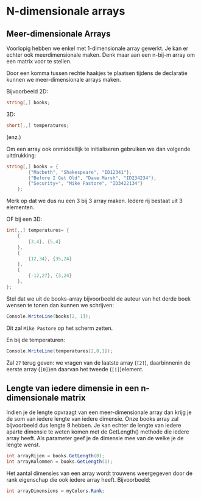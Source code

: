 # N-dimensionale arrays

## Meer-dimensionale Arrays

Voorlopig hebben we enkel met 1-dimensionale array gewerkt. Je kan er echter ook meerdimensionale maken. Denk maar aan een n-bij-m array om een matrix voor te stellen.

Door een komma tussen rechte haakjes te plaatsen tijdens de declaratie kunnen we meer-dimensionale arrays maken.

Bijvoorbeeld 2D:

```csharp
string[,] books;
```

3D:

```csharp
short[,,] temperatures;
```

\(enz.\)

Om een array ook onmiddellijk te initialiseren gebruiken we dan volgende uitdrukking:

```csharp
string[,] books = {
        {"Macbeth", "Shakespeare", "ID12341"},
        {"Before I Get Old", "Dave Marsh", "ID234234"},
        {"Security+", "Mike Pastore", "ID3422134"}
    };
```

Merk op dat we dus nu een 3 bij 3 array maken. Iedere rij bestaat uit 3 elementen.

OF bij een 3D:

```csharp
int[,,] temperatures= {
    {
        {3,4}, {5,4}
    },
    {
        {12,34}, {35,24}
    },
    {
        {-12,27}, {3,24}
    },
};
```

Stel dat we uit de books-array bijvoorbeeld de auteur van het derde boek wensen te tonen dan kunnen we schrijven:

```csharp
Console.WriteLine(books[2, 1]);
```

Dit zal `Mike Pastore` op het scherm zetten.

En bij de temperaturen:

```csharp
Console.WriteLine(temperatures[2,0,1]);
```

Zal `27` terug geven: we vragen van de laatste array \(`[2]`\), daarbinnenin de eerste array \(`[0]`\)en daarvan het tweede \(`[1]`\)element.

## Lengte van iedere dimensie in een n-dimensionale matrix

Indien je de lengte opvraagt van een meer-dimensionale array dan krijg je de som van iedere lengte van iedere dimensie. Onze books array zal bijvoorbeeld dus lengte 9 hebben. Je kan echter de lengte van iedere aparte dimensie te weten komen met de GetLength\(\) methode die iedere array heeft. Als parameter geef je de dimensie mee van de welke je de lengte wenst.

```csharp
int arrayRijen = books.GetLength(0);
int arrayKolommen = books.GetLength(1);
```

Het aantal dimensies van een array wordt trouwens weergegeven door de rank eigenschap die ook iedere array heeft. Bijvoorbeeld:

```csharp
int arrayDimensions = myColors.Rank;
```

